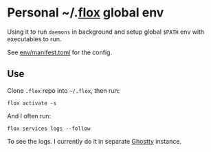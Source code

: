 # Personal ~/.[flox](https://flox.dev/) global env

Using it to run `daemons` in background and setup global `$PATH` env with executables to run.

See [env/manifest.toml](env/manifest.toml) for the config.

## Use

Clone `.flox` repo into `~/.flox`, then run:

```
flox activate -s
```

And I often run:

```
flox services logs --follow
```

To see the logs. I currently do it in separate [Ghostty](https://mitchellh.com/ghostty) instance.
